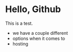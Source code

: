# Hello, Github

This is a test.

- we have a couple different
- options when it comes to
- hosting

